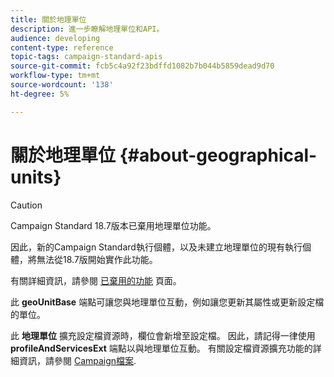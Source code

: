 ```yaml
---
title: 關於地理單位
description: 進一步瞭解地理單位和API。
audience: developing
content-type: reference
topic-tags: campaign-standard-apis
source-git-commit: fcb5c4a92f23bdffd1082b7b044b5859dead9d70
workflow-type: tm+mt
source-wordcount: '138'
ht-degree: 5%

---
```



# 關於地理單位 {#about-geographical-units}

>[!CAUTION]
>
>Campaign Standard 18.7版本已棄用地理單位功能。
>
>因此，新的Campaign Standard執行個體，以及未建立地理單位的現有執行個體，將無法從18.7版開始實作此功能。
>
>有關詳細資訊，請參閱 <a href="https://experienceleague.adobe.com/docs/campaign-standard/using/release-notes/deprecated-features.html?lang=zh-Hant#release-notes">已棄用的功能</a> 頁面。

此 **geoUnitBase** 端點可讓您與地理單位互動，例如讓您更新其屬性或更新設定檔的單位。

此 **地理單位** 擴充設定檔資源時，欄位會新增至設定檔。 因此，請記得一律使用 **profileAndServicesExt** 端點以與地理單位互動。 有關設定檔資源擴充功能的詳細資訊，請參閱 [Campaign檔案](https://helpx.adobe.com/campaign/standard/administration/using/organizational-units.html#partitioning-profiles).
